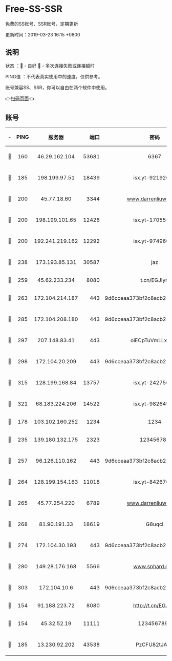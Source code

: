 # Free-SS-SSR

免费的SS账号、SSR账号，定期更新

更新时间：2019-03-23 16:15 +0800

## 说明

状态     ：🙂 - 良好 🙁 - 多次连接失败或连接超时

PING值   ：不代表真实使用中的速度，仅供参考。

账号兼容SS、SSR，你可以自由在两个软件中使用。

👉[扫码页面](https://liesauer.github.io/Free-SS-SSR/)👈

## 账号

|-|PING|服务器|端口|密码|加密方式|区域|
|:----:|:----:|:-----:|-----:|:----:|:----:|:----:|
|🙂|160|46.29.162.104|53681|6367|aes-256-ctr|RU|
|🙂|185|198.199.97.51|18439|isx.yt-92192030|aes-256-cfb|US|
|🙂|200|45.77.18.60|3344|www.darrenliuwei.com|aes-256-cfb|JP|
|🙂|200|198.199.101.65|12426|isx.yt-17055580|aes-256-cfb|US|
|🙂|200|192.241.219.162|12292|isx.yt-97496097|aes-256-cfb|US|
|🙂|238|173.193.85.131|30587|jaz|aes-256-cfb|US|
|🙂|259|45.62.233.234|8080|t.cn/EGJIyrl|rc4-md5|CA|
|🙂|263|172.104.214.187|443|9d6cceaa373bf2c8acb22e60b6a58be6|aes-256-cfb|US|
|🙂|285|172.104.208.180|443|9d6cceaa373bf2c8acb22e60b6a58be6|aes-256-cfb|US|
|🙂|297|207.148.83.41|443|oiECpTuVmLLxk4Ts|aes-256-cfb|AU|
|🙂|298|172.104.20.209|443|9d6cceaa373bf2c8acb22e60b6a58be6|aes-256-cfb|US|
|🙂|315|128.199.168.84|13757|isx.yt-24275620|aes-256-cfb|SG|
|🙂|321|68.183.224.206|14522|isx.yt-98264909|aes-256-cfb|SG|
|🙂|178|103.102.160.252|1234|1234|rc4-md5|JP|
|🙂|235|139.180.132.175|2323|123456789|aes-256-cfb|SG|
|🙂|257|96.126.110.162|443|9d6cceaa373bf2c8acb22e60b6a58be6|aes-256-cfb|US|
|🙂|264|128.199.154.163|11018|isx.yt-84267636|aes-256-cfb|SG|
|🙂|265|45.77.254.220|6789|www.darrenliuwei.com|aes-256-cfb|SG|
|🙂|268|81.90.191.33|18619|G8uqcl|aes-256-cfb|US|
|🙂|274|172.104.30.193|443|9d6cceaa373bf2c8acb22e60b6a58be6|aes-256-cfb|US|
|🙂|280|149.28.176.168|5566|www.sphard.com|aes-256-cfb|AU|
|🙂|303|172.104.10.6|443|9d6cceaa373bf2c8acb22e60b6a58be6|aes-256-cfb|US|
|🙁|154|91.188.223.72|8080|http://t.cn/EGJIyrl|rc4-md5|RU|
|🙁|154|45.32.52.19|11111|1234567890|aes-256-cfb|JP|
|🙁|185|13.230.92.202|43538|PzCFU82tJAdZ|aes-256-cfb|JP|
